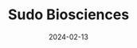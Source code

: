 ---  
layout: startup_page  
title: "Sudo Biosciences"  
id: "sudobio.com"  
permalink: "/sudobiosciencessudobio.com02132024/"  
website: "https://www.sudobio.com"  
funding_round: "Series B"  
funding_amount: "$147M"  
investors: "Enavate Sciences, TPG Life Sciences Innovations, The Rise Fund, Sanofi Ventures, Frazier Life Sciences, Surveyor Capital, Monograph Capital, Eventide Asset Management, Velosity Capital, Dementia Discovery Fund, Leaps by Bayer, UPMC Enterprises"  
about: "Sudo Biosciences is a biopharmaceutical company focused on designing and developing precision TYK2 inhibitors for the treatment of multiple sclerosis, psoriasis, and other autoimmune and neurologic conditions. Their pipeline includes brain-penetrant and topical TYK2 inhibitors, aiming to be first-in-class treatments for various diseases."  
markets: "Biotechnology, Pharmaceuticals, Biopharma, Health Care, Life Science, Medical"  
hq: "Carmel, Indiana, United States"  
founded_year: "2020"  
linkedin: "https://www.linkedin.com/company/sudo-biosciences"  
twitter: ""  
instagram: ""  
facebook: ""  
crunchbase: "https://www.crunchbase.com/organization/sudo-biosciences"  
pitchbook: "https://pitchbook.com/profiles/company/509533-03"  

date_display: "13-Feb-2024"  
date: "2024-02-13"

# SEO Optimization  
meta_title: "Sudo Biosciences - Series B Funding ($147M)"  
meta_description: "Sudo Biosciences, Sudo Biosciences is a biopharmaceutical company focused on designing and developing precision TYK2 inhibitors for the treatment of multiple sclerosis,..."  
meta_keywords: "Sudo Biosciences, Biotechnology, Pharmaceuticals, Biopharma, Health Care, Life Science, Medical, Series B funding"  
canonical_url: "https://startup.projectstartups.com/sudobiosciencessudobio.com02132024/"  
---